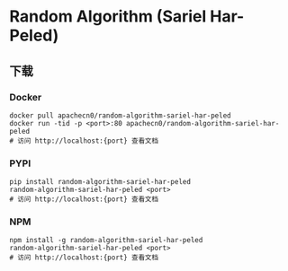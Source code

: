 # Random Algorithm (Sariel Har-Peled)

## 下载

### Docker

```
docker pull apachecn0/random-algorithm-sariel-har-peled
docker run -tid -p <port>:80 apachecn0/random-algorithm-sariel-har-peled
# 访问 http://localhost:{port} 查看文档
```

### PYPI

```
pip install random-algorithm-sariel-har-peled
random-algorithm-sariel-har-peled <port>
# 访问 http://localhost:{port} 查看文档
```

### NPM

```
npm install -g random-algorithm-sariel-har-peled
random-algorithm-sariel-har-peled <port>
# 访问 http://localhost:{port} 查看文档
```